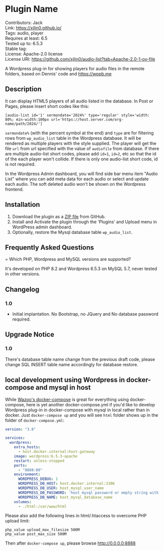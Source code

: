 # Plugin Name
Contributors: Jack  
Link: https://xjlin0.github.io/  
Tags: audio, player  
Requires at least: 6.5  
Tested up to: 6.5.3  
Stable tag:  
License: Apache-2.0 license  
License URI: https://github.com/xjlin0/audio-list?tab=Apache-2.0-1-ov-file  

A Wordpress plug-in for showing players for audio files in the remote folders, based on Dennis' code and https://wppb.me

## Description

It can display HTML5 players of all audio listed in the database. In Post or Pages, please insert short codes like this:
```
[audio-list id='1' sermondate='2024%' type='regular' style='width: 80%; min-width:100px url='https://host.server.com/org-name/path/2024/']
```
`sermondate%` (with the percent symbol at the end) and `type` are for filtering rows from `wp_audio_list` table in the Wordpress database.  It will be rendered as multiple players with the style supplied.  The player will get the file `url` from url specified with the value of `audiofile` from database. If there are multiple audio-list short codes, please add `id=1`, `id=2`, etc so that the id of the each player won't collide. If there is only one audio-list short code, id is not required.

In the Wordpress Admin dashboard, you will find side bar menu item "Audio List" where you can add meta data for each audio or select and update each audio.  The soft deleted audio won't be shown on the Wordpress frontend.

## Installation

1. Download the plugin as a [ZIP file](https://github.com/xjlin0/audio-list/archive/master.zip) from GitHub.
2. Install and Activate the plugin through the 'Plugins' and Upload menu in WordPress admin dashboard.
3. Optionally, restore the Mysql database table `wp_audio_list`.

## Frequently Asked Questions

= Which PHP, Wordpress and MySQL versions are supported?

It's developed on PHP 8.2 and Wordpress 6.5.3 on MySQL 5.7, never tested in other versions.

## Changelog

### 1.0
* Initial implantation. No Bootstrap, no JQuery and No database password required.


## Upgrade Notice

### 1.0
There's database table name change from the previous draft code, please change SQL INSERT table name accordingly for database restore.

## local development using Wordpress in docker-compose and mysql in host

While [Wazoo's docker-compose](https://youtu.be/gEceSAJI_3s) is great for everything using docker-compose, here is yet another docker-compose.yml if you'd like to develop Wordpress plug-in in docker-compose with mysql in local rather than in docker.  Just `docker-compose up` and you will see `html` folder shows up in the folder of `docker-compose.yml`:

```yaml
version: "3.8"

services:
  wordpress:
    extra_hosts:
      - host.docker.internal:host-gateway
    image: wordpress:6.5.3-apache
    restart: unless-stopped
    ports:
      - "8888:80"
    environment:
      WORDPRESS_DEBUG: 1
      WORDPRESS_DB_HOST: host.docker.internal:3306
      WORDPRESS_DB_USER: host_mysql_user_name
      WORDPRESS_DB_PASSWORD: 'host mysql password or empty string with quotes'
      WORDPRESS_DB_NAME: host_mysql_database_name
    volumes:
      - ./html:/var/www/html
```

Please also add the following lines in html/.htaccess to overcome PHP upload limit:
```
php_value upload_max_filesize 500M
php_value post_max_size 500M
```
Then after `docker-compose up`, please browse http://0.0.0.0:8888 